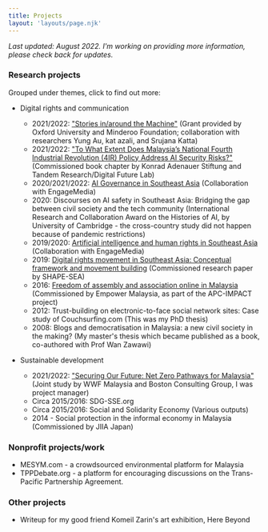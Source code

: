 ```yaml
---
title: Projects
layout: 'layouts/page.njk'
---
```


*Last updated: August 2022. I'm working on providing more information, please check back for updates.* 

### Research projects
Grouped under themes, click to find out more: 
- Digital rights and communication
  - 2021/2022: ["Stories in/around the Machine"](https://torch.web.ox.ac.uk/stories-in/around-the-machine) (Grant provided by Oxford University and Minderoo Foundation; collaboration with researchers Yung Au, kat azali, and Srujana Katta)
  - 2021/2022: ["To What Extent Does Malaysia’s National Fourth Industrial Revolution (4IR) Policy Address AI Security Risks?"](https://www.ai-in-asia.com/02-to-what-extent-does-malaysias-national-fourth-industrial-revolution-policy-address-ai-security-risks) (Commissioned book chapter by Konrad Adenauer Stiftung and Tandem Research/Digital Future Lab)
  - 2020/2021/2022: [AI Governance in Southeast Asia](/posts/2021-12-15-new-report-out/) (Collaboration with EngageMedia)
  - 2020: Discourses on AI safety in Southeast Asia: Bridging the gap between civil society and the tech community (International Research and Collaboration Award on the Histories of AI, by University of Cambridge - the cross-country study did not happen because of pandemic restrictions)
  - 2019/2020: [Artificial intelligence and human rights in Southeast Asia](/projects/ai-sea-human-rights) (Collaboration with EngageMedia) 
  - 2019: [Digital rights movement in Southeast Asia: Conceptual framework and movement building](/projects/digital-rights-sea) (Commissioned research paper by SHAPE-SEA)
  - 2016: [Freedom of assembly and association online in Malaysia](/projects/foaa-online-malaysia) (Commissioned by Empower Malaysia, as part of the APC-IMPACT project)
  - 2012: Trust-building on electronic-to-face social network sites: Case study of Couchsurfing.com (This was my PhD thesis)
  - 2008: Blogs and democratisation in Malaysia: a new civil society in the making? (My master's thesis which became published as a book, co-authored with Prof Wan Zawawi)

- Sustainable development
  - 2021/2022: ["Securing Our Future: Net Zero Pathways for Malaysia"](https://www.bcg.com/en-sea/net-zero-pathways-malaysia) (Joint study by WWF Malaysia and Boston Consulting Group, I was project manager)
  - Circa 2015/2016: SDG-SSE.org 
  - Circa 2015/2016: Social and Solidarity Economy (Various outputs)
  - 2014 - Social protection in the informal economy in Malaysia (Commissioned by JIIA Japan)

### Nonprofit projects/work
- MESYM.com - a crowdsourced environmental platform for Malaysia 
- TPPDebate.org - a platform for encouraging discussions on the Trans-Pacific Partnership Agreement. 

### Other projects
- Writeup for my good friend Komeil Zarin's art exhibition, Here Beyond